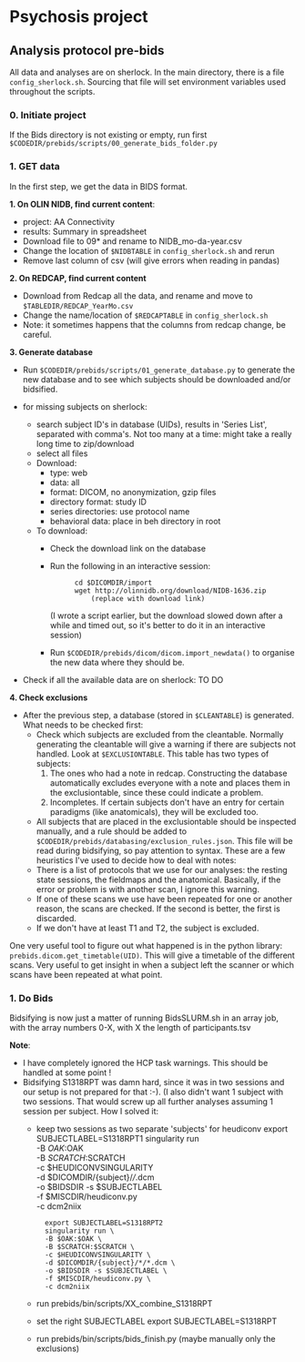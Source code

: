 # Psychosis project

## Analysis protocol pre-bids

All data and analyses are on sherlock.  In the main directory, there is a file `config_sherlock.sh`.  Sourcing that file will set environment variables used throughout the scripts.

### 0. Initiate project

If the Bids directory is not existing or empty, run first `$CODEDIR/prebids/scripts/00_generate_bids_folder.py`

### 1. GET data

In the first step, we get the data in BIDS format.

**1. On OLIN NIDB, find current content**:
* project: AA Connectivity
* results: Summary in spreadsheet
* Download file to 09\* and rename to NIDB_mo-da-year.csv
* Change the location of `$NIDBTABLE` in `config_sherlock.sh` and rerun
* Remove last column of csv (will give errors when reading in pandas)

**2. On REDCAP, find current content**
* Download from Redcap all the data, and rename and move to `$TABLEDIR/REDCAP_YearMo.csv`
* Change the name/location of `$REDCAPTABLE` in `config_sherlock.sh`
* Note: it sometimes happens that the columns from redcap change, be careful.

**3. Generate database**

  * Run `$CODEDIR/prebids/scripts/01_generate_database.py` to generate the new database and to see which subjects should be downloaded and/or bidsified.
  * for missing subjects on sherlock:
    - search subject ID's in database (UIDs), results in 'Series List', separated with comma's.  Not too many at a time: might take a really long time to zip/download
    - select all files
    - Download:
        - type: web
        - data: all
        - format: DICOM, no anonymization, gzip files
        - directory format: study ID
        - series directories: use protocol name
        - behavioral data: place in beh directory in root
    - To download:
        - Check the download link on the database
        - Run the following in an interactive session:

                    cd $DICOMDIR/import
                    wget http://olinnidb.org/download/NIDB-1636.zip
                        (replace with download link)

            (I wrote a script earlier, but the download slowed down after a while and timed out, so it's better to do it in an interactive session)
        - Run `$CODEDIR/prebids/dicom/dicom.import_newdata()` to organise the new data where they should be.


  * Check if all the available data are on sherlock: TO DO
<!-- Run `00*/check_complete_subjects`.  This will notifiy if there is an incomplete overlap between sherlock and NIDB.  I've ignored those warnings for DTI scans or localisers as we don't use these.  The program also checks if there are subjects who don't have all of our protocols.  This should be redone. -->


**4. Check exclusions**

* After the previous step, a database (stored in `$CLEANTABLE`) is generated.  What needs to be checked first:
    - Check which subjects are excluded from the cleantable.  Normally generating the cleantable will give a warning if there are subjects not handled.  Look at `$EXCLUSIONTABLE`.  This table has two types of subjects:
        1. The ones who had a note in redcap.  Constructing the database automatically excludes everyone with a note and places them in the exclusiontable, since these could indicate a problem.
        2. Incompletes.  If certain subjects don't have an entry for certain paradigms (like anatomicals), they will be excluded too.
    - All subjects that are placed in the exclusiontable should be inspected manually, and a rule should be added to `$CODEDIR/prebids/databasing/exclusion_rules.json`.  This file will be read during bidsifying, so pay attention to syntax.
    These are a few heuristics I've used to decide how to deal with notes:
    - There is a list of protocols that we use for our analyses: the resting state sessions, the fieldmaps and the anatomical.  Basically, if the error or problem is with another scan, I ignore this warning.  
    - If one of these scans we use have been repeated for one or another reason, the scans are checked.  If the second is better, the first is discarded.
    - If we don't have at least T1 and T2, the subject is excluded.

One very useful tool to figure out what happened is in the python library: `prebids.dicom.get_timetable(UID)`.  This will give a timetable of the different scans.  Very useful to get insight in when a subject left the scanner or which scans have been repeated at what point.

### 1. Do Bids

Bidsifying is now just a matter of running BidsSLURM.sh in an array job, with the array numbers 0-X, with X the length of participants.tsv

**Note**:
- I have completely ignored the HCP task warnings.  This should be handled at some point !
- Bidsifying S1318RPT was damn hard, since it was in two sessions and our setup is not prepared for that :-).  (I also didn't want 1 subject with two sessions. That would screw up all further analyses assuming 1 session per subject.  How I solved it:
    * keep two sessions as two separate 'subjects' for heudiconv
            export SUBJECTLABEL=S1318RPT1
            singularity run \
            -B $OAK:$OAK \
            -B $SCRATCH:$SCRATCH \
            -c $HEUDICONVSINGULARITY \
            -d $DICOMDIR/{subject}/*/*.dcm \
            -o $BIDSDIR -s $SUBJECTLABEL \
            -f $MISCDIR/heudiconv.py \
            -c dcm2niix

            export SUBJECTLABEL=S1318RPT2
            singularity run \
            -B $OAK:$OAK \
            -B $SCRATCH:$SCRATCH \
            -c $HEUDICONVSINGULARITY \
            -d $DICOMDIR/{subject}/*/*.dcm \
            -o $BIDSDIR -s $SUBJECTLABEL \
            -f $MISCDIR/heudiconv.py \
            -c dcm2niix
    * run prebids/bin/scripts/XX_combine_S1318RPT
    * set the right SUBJECTLABEL
            export SUBJECTLABEL=S1318RPT
    * run prebids/bin/scripts/bids_finish.py (maybe manually only the exclusions)
